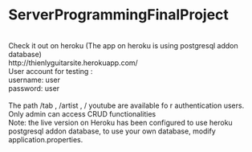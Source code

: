 # ServerProgrammingFinalProject
<br>
Check it out on heroku (The app on heroku is using postgresql addon database) <br>
http://thienlyguitarsite.herokuapp.com/<br>
User account for testing : <br>
username: user <br>
password: user <br>
<br>
The path /tab , /artist , / youtube are available fo
r authentication users. <br>
Only admin can access CRUD functionalities <br>
Note: the live version on Heroku has been configured to use heroku postgresql addon database, to use your own database, modify application.properties.<br> 
